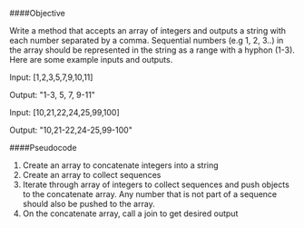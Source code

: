 ####Objective

Write a method that accepts an array of integers and outputs a string with each number separated by a comma. Sequential numbers (e.g 1, 2, 3..) in the array should be represented in the string as a range with a hyphon (1-3). Here are some example inputs and outputs.

  Input: [1,2,3,5,7,9,10,11]

  Output: "1-3, 5, 7, 9-11"

  Input: [10,21,22,24,25,99,100]

  Output: "10,21-22,24-25,99-100"

####Pseudocode

1. Create an array to concatenate integers into a string
2. Create an array to collect sequences
3. Iterate through array of integers to collect sequences and push objects to the concatenate array. Any number that is not part of a sequence should also be pushed to the array.
4. On the concatenate array, call a join to get desired output






